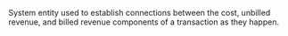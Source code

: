 System entity used to establish connections between the cost, unbilled revenue, and billed revenue components of a transaction as they happen.
